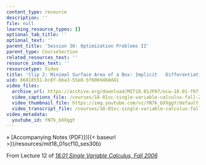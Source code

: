 ```yaml
---
content_type: resource
description: ''
file: null
learning_resource_types: []
optional_tab_title: ''
optional_text: ''
parent_title: 'Session 30: Optimization Problems II'
parent_type: CourseSection
related_resources_text: ''
resource_index_text: ''
resourcetype: Video
title: 'Clip 2: Minimal Surface Area of a Box: Implicit   Differentiation'
uid: 86818551-bc8f-bba3-55e8-5f6069468d41
video_files:
  archive_url: https://archive.org/download/MIT18.01JF07/ocw-18.01-f07-lec12_300k.mp4
  video_captions_file: /courses/18-01sc-single-variable-calculus-fall-2010/652978ef2490531e898e5397de288fe7_YN7k_bXXggY.vtt
  video_thumbnail_file: https://img.youtube.com/vi/YN7k_bXXggY/default.jpg
  video_transcript_file: /courses/18-01sc-single-variable-calculus-fall-2010/ca3ac7c771d378b6d5d748505b86d381_YN7k_bXXggY.pdf
video_metadata:
  youtube_id: YN7k_bXXggY
---
```


» [Accompanying Notes (PDF)]({{< baseurl >}}/resources/mit18_01scf10_ses30b)

From Lecture 12 of [_18.01 Single Variable Calculus, Fall 2006_](/courses/18-01-single-variable-calculus-fall-2006/pages/video-lectures)
